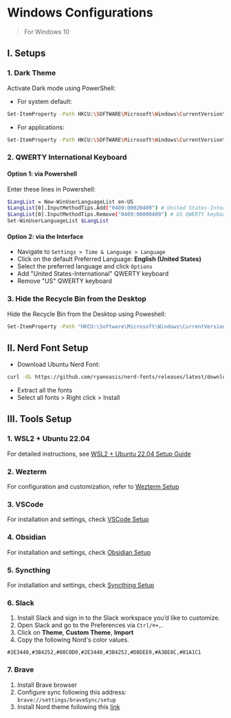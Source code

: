 # Windows Configurations
> For Windows 10

## I. Setups
### 1. Dark Theme
Activate Dark mode using PowerShell:
- For system default:
```sh
Set-ItemProperty -Path HKCU:\SOFTWARE\Microsoft\Windows\CurrentVersion\Themes\Personalize -Name SystemUsesLightTheme -Value 0 -Type Dword -Force
```
- For applications:
```sh
Set-ItemProperty -Path HKCU:\SOFTWARE\Microsoft\Windows\CurrentVersion\Themes\Personalize -Name AppsUseLightTheme -Value 0 -Type Dword -Force
```

### 2. QWERTY International Keyboard
#### Option 1: via Powershell
Enter these lines in Powershell:
```sh
$LangList = New-WinUserLanguageList en-US
$LangList[0].InputMethodTips.Add("0409:00020409") # United States-International QWERTY keyboard
$LangList[0].InputMethodTips.Remove("0409:00000409") # US QWERTY keyboard
Set-WinUserLanguageList $LangList
```

#### Option 2: via the Interface
- Navigate to `Settings > Time & Language > Language`
- Click on the default Preferred Language: **English (United States)**
- Select the preferred language and click `Options`
- Add "United States-International" QWERTY keyboard
- Remove "US" QWERTY keyboard

### 3. Hide the Recycle Bin from the Desktop
Hide the Recycle Bin from the Desktop using Poweshell:
```sh
Set-ItemProperty -Path "HKCU:\Software\Microsoft\Windows\CurrentVersion\Explorer\HideDesktopIcons\NewStartPanel" -Name "{645FF040-5081-101B-9F08-00AA002F954E}" -Value 1
```

## II. Nerd Font Setup
- Download Ubuntu Nerd Font:
```sh
curl -OL https://github.com/ryanoasis/nerd-fonts/releases/latest/download/UbuntuMono.zip
```
- Extract all the fonts
- Select all fonts > Right click > Install

## III. Tools Setup
### 1. WSL2 + Ubuntu 22.04
For detailed instructions, see [WSL2 + Ubuntu 22.04 Setup Guide](wsl2/README.md)
### 2. Wezterm
For configuration and customization, refer to [Wezterm Setup](wezterm/README.md)
### 3. VSCode
For installation and settings, check [VSCode Setup](vscode/README.md)
### 4. Obsidian
For installation and settings, check [Obsidian Setup](obsidian/README.md)
### 5. Syncthing
For installation and settings, check [Syncthing Setup](syncthing/README.md)
### 6. Slack
1. Install Slack and sign in to the Slack workspace you’d like to customize.
2. Open Slack and go to the Preferences via `Ctrl/⌘+,`.
3. Click on **Theme**, **Custom Theme**, **Import**
4. Copy the following Nord's color values.
```plaintext
#2E3440,#3B4252,#88C0D0,#2E3440,#3B4252,#D8DEE9,#A3BE8C,#81A1C1
```
### 7. Brave
1. Install Brave browser
2. Configure sync following this address: `brave://settings/braveSync/setup`
3. Install Nord theme following this [link](https://chromewebstore.google.com/detail/nord/abehfkkfjlplnjadfcjiflnejblfmmpj)
